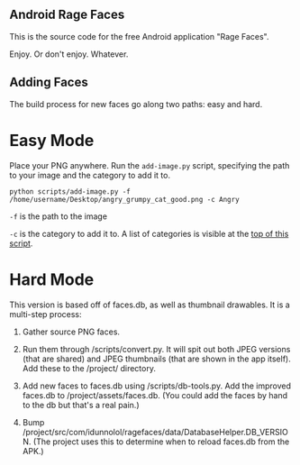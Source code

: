 Android Rage Faces
------------------

This is the source code for the free Android application "Rage Faces".

Enjoy.  Or don't enjoy.  Whatever.

Adding Faces
------------------


The build process for new faces go along two paths: easy and hard.

Easy Mode
===


Place your PNG anywhere.  Run the `add-image.py` script, specifying the path to your image and the category to add it to.

    python scripts/add-image.py -f /home/username/Desktop/angry_grumpy_cat_good.png -c Angry

`-f` is the path to the image

`-c` is the category to add it to. A list of categories is visible at the [top of this script](https://github.com/mendhak/android-ragefaces/blob/master/scripts/db-tools.py).



Hard Mode
===
This version is based off of faces.db, as well as thumbnail drawables.
It is a multi-step process:

1. Gather source PNG faces.

2. Run them through /scripts/convert.py.  It will spit out both JPEG versions
   (that are shared) and JPEG thumbnails (that are shown in the app itself).
   Add these to the /project/ directory.
   
3. Add new faces to faces.db using /scripts/db-tools.py.  Add the improved
   faces.db to /project/assets/faces.db.  (You could add the faces by hand
   to the db but that's a real pain.)

4. Bump /project/src/com/idunnolol/ragefaces/data/DatabaseHelper.DB_VERSION.
   (The project uses this to determine when to reload faces.db from the APK.)
